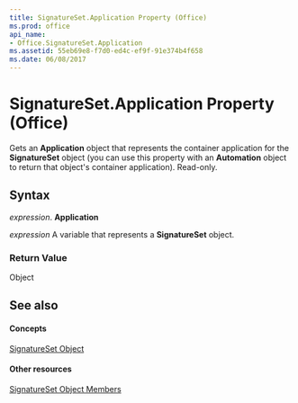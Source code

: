 ```yaml
---
title: SignatureSet.Application Property (Office)
ms.prod: office
api_name:
- Office.SignatureSet.Application
ms.assetid: 55eb69e8-f7d0-ed4c-ef9f-91e374b4f658
ms.date: 06/08/2017
---
```



# SignatureSet.Application Property (Office)

Gets an **Application** object that represents the container application for the **SignatureSet** object (you can use this property with an **Automation** object to return that object's container application). Read-only.


## Syntax

 _expression_. **Application**

 _expression_ A variable that represents a **SignatureSet** object.


### Return Value

Object


## See also


#### Concepts


[SignatureSet Object](signatureset-object-office.md)
#### Other resources


[SignatureSet Object Members](signatureset-members-office.md)

